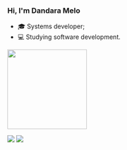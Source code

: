 ### Hi, I'm Dandara Melo 

+ 🎓 Systems developer;
+ 💻 Studying software development. 

<div>
  <a href="https://github.com/dandsmelo">
  <img height="180em" src="https://github-readme-stats-sigma-five.vercel.app/api?username=dandsmelo&show_icons=true&theme=tokyonight&include_all_commits=true&count_private=true"/>
 <!--<img height="180em" src="https://github-readme-stats-sigma-five.vercel.app/api/top-langs/?username=dandsmelo&layout=compact&langs_count=7&theme=tokyonight"/>-->
</div>
<p align="left">
  <a href="#" alt="Gmail">
  <img src="https://img.shields.io/badge/-Gmail-FF0000?style=flat-square&labelColor=FF0000&logo=gmail&logoColor=white&link=mailto:dandarasmelo05@gmail.com" /></a>

  <a href="#" alt="Linkedin">
  <img src="https://img.shields.io/badge/-Linkedin-0e76a8?style=flat-square&logo=Linkedin&logoColor=white&link=https://www.linkedin.com/in/dandara-melo-ab8abb22b/" />     </a>
</p>  

